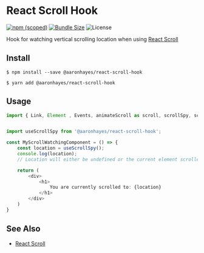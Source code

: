 # React Scroll Hook

[![npm (scoped)](https://img.shields.io/npm/v/@aaronhayes/react-scroll-hook?style=flat-square)](https://www.npmjs.com/package/@aaronhayes/react-scroll-hook)
[![Bundle Size](https://img.shields.io/bundlephobia/min/@aaronhayes/react-scroll-hook?style=flat-square)](https://bundlephobia.com/result?p=@aaronhayes/react-scroll-hook)
![License](https://img.shields.io/npm/l/@aaronhayes/react-scroll-hook?style=flat-square)

Hook for watching vertical scrolling location when using [React Scroll](https://github.com/fisshy/react-scroll)

## Install

```
$ npm install --save @aaronhayes/react-scroll-hook
```

```
$ yarn add @aaronhayes/react-scroll-hook
```

## Usage

```TypeScript
import { Link, Element , Events, animateScroll as scroll, scrollSpy, scroller } from 'react-scroll'


import useScrollSpy from '@aaronhayes/react-scroll-hook';

const MyScrollWatchingComponent = () => {
    const location = useScrollSpy();
    console.log(location);
    // Location will either be undefined or the current element scrolled to.

    return (
        <div>
            <h1>
                You are currently scrolled to: {location}
            </h1>
        </div>
    )
}

```

## See Also

- [React Scroll](https://github.com/fisshy/react-scroll)
